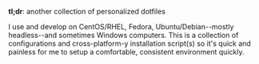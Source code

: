 **tl;dr**: another collection of personalized dotfiles

I use and develop on CentOS/RHEL, Fedora, Ubuntu/Debian--mostly
headless--and sometimes Windows computers.  This is a collection of
configurations and cross-platform-y installation script(s) so it's
quick and painless for me to setup a comfortable, consistent
environment quickly.
